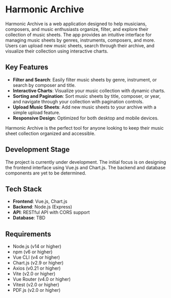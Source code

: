 # Harmonic Archive

Harmonic Archive is a web application designed to help musicians, composers, and music enthusiasts organize, filter, and explore their collection of music sheets. The app provides an intuitive interface for managing music sheets by genres, instruments, composers, and more. Users can upload new music sheets, search through their archive, and visualize their collection using interactive charts.

## Key Features
- **Filter and Search**: Easily filter music sheets by genre, instrument, or search by composer and title.
- **Interactive Charts**: Visualize your music collection with dynamic charts.
- **Sorting and Pagination**: Sort music sheets by title, composer, or year, and navigate through your collection with pagination controls.
- **Upload Music Sheets**: Add new music sheets to your archive with a simple upload feature.
- **Responsive Design**: Optimized for both desktop and mobile devices.

Harmonic Archive is the perfect tool for anyone looking to keep their music sheet collection organized and accessible.


## Development Stage
The project is currently under development. The initial focus is on designing the frontend interface using Vue.js and Chart.js. The backend and database components are yet to be determined.

## Tech Stack
- **Frontend**: Vue.js, Chart.js
- **Backend**: Node.js (Express)
- **API**: RESTful API with CORS support
- **Database**: TBD

## Requirements
- Node.js (v14 or higher)
- npm (v6 or higher)
- Vue CLI (v4 or higher)
- Chart.js (v2.9 or higher)
- Axios (v0.21 or higher)
- Vite (v2.0 or higher)
- Vue Router (v4.0 or higher)
- Vitest (v2.0 or higher)
- PDF.js (v2.0 or higher)
